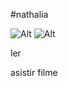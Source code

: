 #nathalia

![Alt](https://recreio.com.br/media/_versions/disney/frozen_2_capa_cFLm8sC_widelg.jpg)
![Alt](https://play-lh.googleusercontent.com/mrkXPRCK4ak8pWSzpguXG_tYJEqXb2neIV4T3BlpH8oo5e8mycR2ojJs3j81gRiXQ0nWVBjpNzArnuhKJA)



ler

asistir filme
